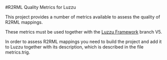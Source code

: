 #R2RML Quality Metrics for Luzzu

This project provides a number of metrics available to assess the quality of R2RML mappings.

These metrics must be used together with the [Luzzu Framework](https://github.com/Luzzu/Framework/tree/V5) branch V5.

In order to assess R2RML mappings you need to build the project and add it to Luzzu together with its description, which is described in the file metrics.trig.